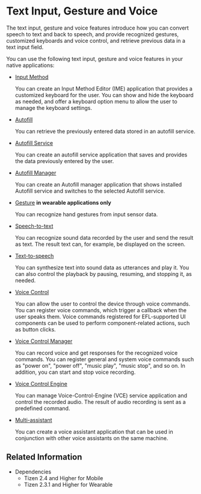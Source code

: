 # Text Input, Gesture and Voice


The text input, gesture and voice features introduce how you can convert speech to text and back to speech, and provide recognized gestures, customized keyboards and voice control, and retrieve previous data in a text input field.

You can use the following text input, gesture and voice features in your native applications:

- [Input Method](input-method.md)

  You can create an Input Method Editor (IME) application that provides a customized keyboard for the user. You can show and hide the keyboard as needed, and offer a keyboard option menu to allow the user to manage the keyboard settings.

- [Autofill](autofill.md)

  You can retrieve the previously entered data stored in an autofill service.

- [Autofill Service](autofill-service.md)

  You can create an autofill service application that saves and provides the data previously entered by the user.

- [Autofill Manager](autofill-manager.md)

  You can create an Autofill manager application that shows installed Autofill service and switches to the selected Autofill service.

- [Gesture](capi-ui-gesture.md) **in wearable applications only**

  You can recognize hand gestures from input sensor data.

- [Speech-to-text](stt.md)

  You can recognize sound data recorded by the user and send the result as text. The result text can, for example, be displayed on the screen.

- [Text-to-speech](tts.md)

  You can synthesize text into sound data as utterances and play it. You can also control the playback by pausing, resuming, and stopping it, as needed.

- [Voice Control](voice-control.md)

  You can allow the user to control the device through voice commands. You can register voice commands, which trigger a callback when the user speaks them. Voice commands registered for EFL-supported UI components can be used to perform component-related actions, such as button clicks.

- [Voice Control Manager](voice-control-manager.md)

  You can record voice and get responses for the recognized voice commands. You can register general and system voice commands such as "power on", "power off", "music play", "music stop", and so on. In addition, you can start and stop voice recording.

- [Voice Control Engine](voice-control-engine.md)

  You can manage Voice-Control-Engine (VCE) service application and control the recorded audio. The result of audio recording is sent as a predefined command.

- [Multi-assistant](multi-assistant.md)

  You can create a voice assistant application that can be used in conjunction with other voice assistants on the same machine.

## Related Information
- Dependencies
  - Tizen 2.4 and Higher for Mobile
  - Tizen 2.3.1 and Higher for Wearable
